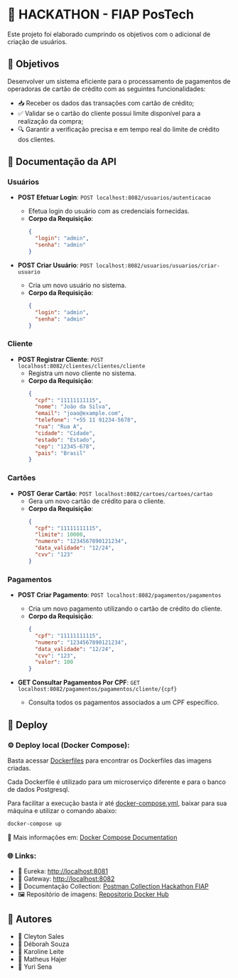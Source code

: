 # 🚀 HACKATHON - FIAP PosTech

Este projeto foi elaborado cumprindo os objetivos com o adicional de criação de usuários.

## 🎯 Objetivos

Desenvolver um sistema eficiente para o processamento de pagamentos de operadoras de cartão de crédito com as seguintes funcionalidades:

- 📥 Receber os dados das transações com cartão de crédito;
- ✅ Validar se o cartão do cliente possui limite disponível para a realização da compra;
- 🔍 Garantir a verificação precisa e em tempo real do limite de crédito dos clientes.

## 📑 Documentação da API

### Usuários

- **POST Efetuar Login**: `POST localhost:8082/usuarios/autenticacao`
    - Efetua login do usuário com as credenciais fornecidas.
    - **Corpo da Requisição**:
      ```json
      {
        "login": "admin",
        "senha": "admin"
      }
      ```

- **POST Criar Usuário**: `POST localhost:8082/usuarios/usuarios/criar-usuario`
    - Cria um novo usuário no sistema.
    - **Corpo da Requisição**:
      ```json
      {
        "login": "admin",
        "senha": "admin"
      }
      ```

### Cliente

- **POST Registrar Cliente**: `POST localhost:8082/clientes/clientes/cliente`
    - Registra um novo cliente no sistema.
    - **Corpo da Requisição**:
      ```json
      {
        "cpf": "11111111115",
        "nome": "João da Silva",
        "email": "joao@example.com",
        "telefone": "+55 11 91234-5678",
        "rua": "Rua A",
        "cidade": "Cidade",
        "estado": "Estado",
        "cep": "12345-678",
        "pais": "Brasil"
      }
      ```

### Cartões

- **POST Gerar Cartão**: `POST localhost:8082/cartoes/cartoes/cartao`
    - Gera um novo cartão de crédito para o cliente.
    - **Corpo da Requisição**:
      ```json
      {
        "cpf": "11111111115",
        "limite": 10000,
        "numero": "1234567890121234",
        "data_validade": "12/24",
        "cvv": "123"
      }
      ```

### Pagamentos

- **POST Criar Pagamento**: `POST localhost:8082/pagamentos/pagamentos`
    - Cria um novo pagamento utilizando o cartão de crédito do cliente.
    - **Corpo da Requisição**:
      ```json
      {
        "cpf": "11111111115",
        "numero": "1234567890121234",
        "data_validade": "12/24",
        "cvv": "123",
        "valor": 100
      }
      ```

- **GET Consultar Pagamentos Por CPF**: `GET localhost:8082/pagamentos/pagamentos/cliente/{cpf}`
    - Consulta todos os pagamentos associados a um CPF específico.

## 🚀 Deploy

### ⚙️ Deploy local (Docker Compose):

Basta acessar [Dockerfiles](https://github.com/matheushajer/hackaton-pos-tech-fiap/tree/master/deployment/images) para encontrar os Dockerfiles das imagens criadas.

Cada Dockerfile é utilizado para um microserviço diferente e para o banco de dados Postgresql.

Para facilitar a execução basta ir até [docker-compose.yml](https://github.com/matheushajer/hackaton-pos-tech-fiap/blob/master/deployment/docker-compose.yml), baixar para sua máquina e utilizar o comando abaixo:

```bash
docker-compose up
```

🔗 Mais informações em: [Docker Compose Documentation](https://docs.docker.com/compose/)

### 🌐 Links:
- 📌 Eureka: [http://localhost:8081](http://localhost:8081)
- 📌 Gateway: [http://localhost:8082](http://localhost:8082)
- 📄 Documentação Collection: [Postman Collection Hackathon FIAP](https://github.com/matheushajer/hackaton-pos-tech-fiap/blob/master/Hackathon-APIs.postman_collection.json)
- 🖼️ Repositório de imagens: [Repositorio Docker Hub](https://hub.docker.com/repository/docker/yuriesena/hackaton-fiap/tags)

## 👥 Autores

- 👤 Cleyton Sales
- 👤 Déborah Souza
- 👤 Karoline Leite
- 👤 Matheus Hajer
- 👤 Yuri Sena
